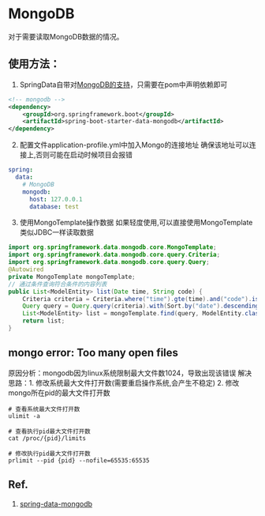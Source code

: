 # MongoDB
对于需要读取MongoDB数据的情况。

## 使用方法：
1. SpringData自带对[MongoDB的支持](https://spring.io/projects/spring-data-mongodb)，只需要在pom中声明依赖即可
```xml
<!-- mongodb -->
<dependency>
    <groupId>org.springframework.boot</groupId>
    <artifactId>spring-boot-starter-data-mongodb</artifactId>
</dependency>
```

2. 配置文件application-profile.yml中加入Mongo的连接地址
确保该地址可以连接上,否则可能在启动时候项目会报错
```yaml
spring:
  data:
    # MongoDB
    mongodb:
      host: 127.0.0.1
      database: test
```

3. 使用MongoTemplate操作数据
如果轻度使用,可以直接使用MongoTemplate类似JDBC一样读取数据
```java
import org.springframework.data.mongodb.core.MongoTemplate;
import org.springframework.data.mongodb.core.query.Criteria;
import org.springframework.data.mongodb.core.query.Query;
@Autowired
private MongoTemplate mongoTemplate;
// 通过条件查询符合条件的内容列表
public List<ModelEntity> list(Date time, String code) {
    Criteria criteria = Criteria.where("time").gte(time).and("code").is(code);
    Query query = Query.query(criteria).with(Sort.by("date").descending()).limit(2000);
    List<ModelEntity> list = mongoTemplate.find(query, ModelEntity.class);
    return list;
}
```

## mongo error: Too many open files
原因分析：mongodb因为linux系统限制最大文件数1024，导致出现该错误
解决思路：1. 修改系统最大文件打开数(需要重启操作系统,会产生不稳定) 2. 修改mongo所在pid的最大文件打开数
```shell
# 查看系统最大文件打开数
ulimit -a

# 查看执行pid最大文件打开数
cat /proc/{pid}/limits

# 修改执行pid最大文件打开数
prlimit --pid {pid} --nofile=65535:65535
```

## Ref.
1. [spring-data-mongodb](https://spring.io/projects/spring-data-mongodb)
